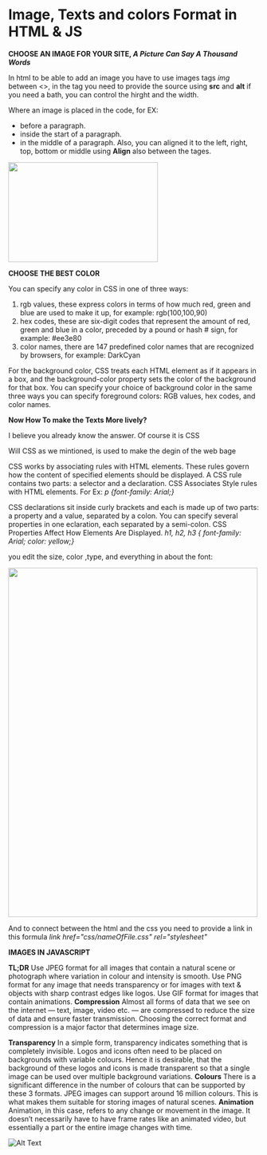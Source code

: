 # Image, Texts and colors Format in HTML & JS

**CHOOSE AN IMAGE FOR YOUR SITE, _A Picture Can Say A Thousand Words_**

In html to be able to add an image you have to use images tags _img_ between <>,
in the tag you need to provide the source using **src** and **alt** if you need a bath, you can control the hirght and the width.

Where an image is placed in the code, for EX:
* before a paragraph.
* inside the start of a paragraph.
* in the middle of a paragraph.
 Also, you can aligned it to the left, right, top, bottom or middle using **Align** also between the tages.

<img align="middle" width="300" height="200" src="https://encrypted-tbn0.gstatic.com/images?q=tbn:ANd9GcQG6GtORJo912v8lxkkg5qJ_Xb3KbaH1gboqg&usqp=CAU">

**CHOOSE THE BEST COLOR**

You can specify any color in CSS in one of three ways:
1. rgb values, these express colors in terms
of how much red, green and blue are used to make it up, for example: rgb(100,100,90)
2. hex codes, these are six-digit codes that represent the amount of red, green and blue in a color, preceded by a pound or hash # sign, for example: #ee3e80
3. color names, there are 147 predefined color names that are recognized by browsers, for example:
DarkCyan

For the background color, CSS treats each HTML element as if it appears in a box, and the background-color property sets the color of the background for that box. You can specify your choice of background color in the same three ways you can specify foreground colors: RGB values, hex codes, and color names. 

**Now How To make the Texts More lively?**

I believe you already know the answer. Of course it is CSS 

Will CSS as we mintioned, is used to make the degin of the web bage 

CSS works by associating rules with HTML elements. These rules govern how the content of specified elements should be displayed. A CSS rule contains two parts: a selector and a declaration. CSS Associates Style rules with HTML elements. For Ex: _p {font-family: Arial;}_

CSS declarations sit inside curly brackets and each is made up of two parts: a property and a value, separated by a colon. You can specify several properties in one eclaration, each separated by a semi-colon. CSS Properties Affect How Elements Are Displayed. 
_h1, h2, h3 { font-family: Arial;  color: yellow;}_

you edit the size, color ,type, and everything in about the font:


<img width="500" height="700" src="https://www.onlineprinters.co.uk/magazine/wp-content/uploads/2019/06/font-sizes-boundaries.jpeg">


 And to connect between the html and the css you need to provide a link in this formula
 _link href="css/nameOfFile.css" rel="stylesheet"_

**IMAGES IN JAVASCRIPT**

**TL;DR**
Use JPEG format for all images that contain a natural scene or photograph where variation in colour and intensity is smooth. Use PNG format for any image that needs transparency or for images with text & objects with sharp contrast edges like logos. Use GIF format for images that contain animations.
**Compression**
Almost all forms of data that we see on the internet — text, image, video etc. — are compressed to reduce the size of data and ensure faster transmission. Choosing the correct format and compression is a major factor that determines image size.

**Transparency**
In a simple form, transparency indicates something that is completely invisible. Logos and icons often need to be placed on backgrounds with variable colours. Hence it is desirable, that the background of these logos and icons is made transparent so that a single image can be used over multiple background variations.
**Colours**
There is a significant difference in the number of colours that can be supported by these 3 formats.
JPEG images can support around 16 million colours. This is what makes them suitable for storing images of natural scenes.
**Animation**
Animation, in this case, refers to any change or movement in the image. It doesn’t necessarily have to have frame rates like an animated video, but essentially a part or the entire image changes with time.

![Alt Text](http://www.reactiongifs.com/r/cheering_minions.gif)


